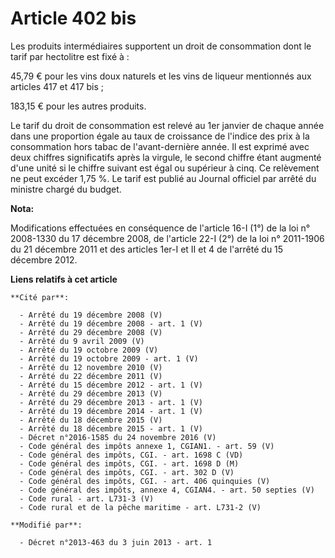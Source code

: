# Article 402 bis

Les produits intermédiaires supportent un droit de consommation dont le tarif par hectolitre est fixé à :

45,79 € pour les vins doux naturels et les vins de liqueur mentionnés aux articles 417 et 417 bis ;

183,15 € pour les autres produits.

Le tarif du droit de consommation est relevé au 1er janvier de chaque année dans une proportion égale au taux de croissance
de l'indice des prix à la consommation hors tabac de l'avant-dernière année. Il est exprimé avec deux chiffres significatifs
après la virgule, le second chiffre étant augmenté d'une unité si le chiffre suivant est égal ou supérieur à cinq. Ce
relèvement ne peut excéder 1,75 %. Le tarif est publié au Journal officiel par arrêté du ministre chargé du budget.

**Nota:**

Modifications effectuées en conséquence de l'article 16-I (1°) de  la loi n° 2008-1330 du 17 décembre 2008, de l'article 22-I
(2°) de la loi n° 2011-1906 du 21 décembre 2011 et des articles 1er-I et II et 4 de l'arrêté du 15 décembre 2012.

**Liens relatifs à cet article**

	**Cité par**:

	  - Arrêté du 19 décembre 2008 (V)
	  - Arrêté du 19 décembre 2008 - art. 1 (V)
	  - Arrêté du 29 décembre 2008 (V)
	  - Arrêté du 9 avril 2009 (V)
	  - Arrêté du 19 octobre 2009 (V)
	  - Arrêté du 19 octobre 2009 - art. 1 (V)
	  - Arrêté du 12 novembre 2010 (V)
	  - Arrêté du 22 décembre 2011 (V)
	  - Arrêté du 15 décembre 2012 - art. 1 (V)
	  - Arrêté du 29 décembre 2013 (V)
	  - Arrêté du 29 décembre 2013 - art. 1 (V)
	  - Arrêté du 19 décembre 2014 - art. 1 (V)
	  - Arrêté du 18 décembre 2015 (V)
	  - Arrêté du 18 décembre 2015 - art. 1 (V)
	  - Décret n°2016-1585 du 24 novembre 2016 (V)
	  - Code général des impôts annexe 1, CGIAN1. - art. 59 (V)
	  - Code général des impôts, CGI. - art. 1698 C (VD)
	  - Code général des impôts, CGI. - art. 1698 D (M)
	  - Code général des impôts, CGI. - art. 302 D (V)
	  - Code général des impôts, CGI. - art. 406 quinquies (V)
	  - Code général des impôts, annexe 4, CGIAN4. - art. 50 septies (V)
	  - Code rural - art. L731-3 (V)
	  - Code rural et de la pêche maritime - art. L731-2 (V)

	**Modifié par**:

	  - Décret n°2013-463 du 3 juin 2013 - art. 1
